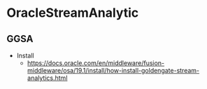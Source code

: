 # OracleStreamAnalytic

## GGSA
- Install
  - https://docs.oracle.com/en/middleware/fusion-middleware/osa/19.1/install/how-install-goldengate-stream-analytics.html

